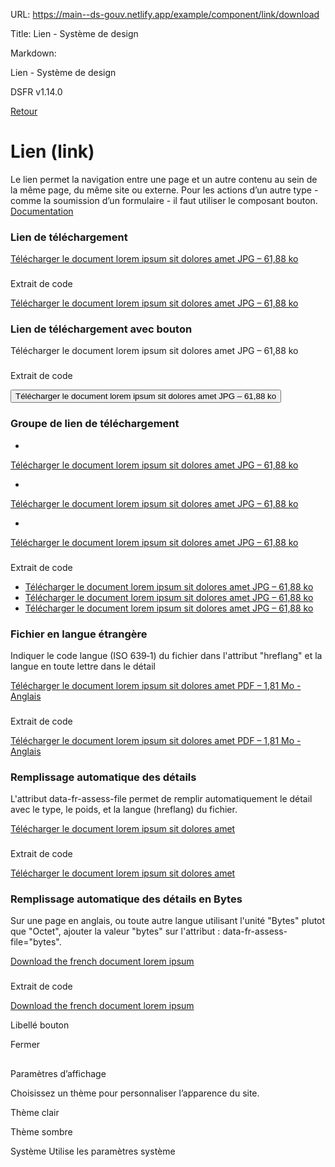 URL:
https://main--ds-gouv.netlify.app/example/component/link/download

Title:
Lien - Système de design

Markdown:


Lien - Système de design


DSFR v1.14.0


[Retour](../)


# Lien (link)


Le lien permet la navigation entre une page et un autre contenu au sein de la même page, du même site ou externe. Pour les actions d’un autre type - comme la soumission d’un formulaire - il faut utiliser le composant bouton.
[Documentation](https://www.systeme-de-design.gouv.fr/elements-d-interface/composants/lien)


### Lien de téléchargement


[Télécharger le document lorem ipsum sit dolores amet JPG – 61,88 ko](/example/img/image.jpg)


###
Extrait de code


<a id="link-4320" download="true" href="/example/img/image.jpg" class="fr-link fr-link--download">Télécharger le document lorem ipsum sit dolores amet <span class="fr-link__detail">JPG – 61,88 ko</span>
</a>


### Lien de téléchargement avec bouton


Télécharger le document lorem ipsum sit dolores amet JPG – 61,88 ko


###
Extrait de code


<button id="link-4323" download="true" class="fr-link fr-link--download">Télécharger le document lorem ipsum sit dolores amet <span class="fr-link__detail">JPG – 61,88 ko</span>
</button>


### Groupe de lien de téléchargement


-
[Télécharger le document lorem ipsum sit dolores amet JPG – 61,88 ko](%5B%C3%80%20MODIFIER%20-%20../../../../example/img/image.jpg%5D)


-
[Télécharger le document lorem ipsum sit dolores amet JPG – 61,88 ko](%5B%C3%80%20MODIFIER%20-%20../../../../example/img/image.jpg%5D)


-
[Télécharger le document lorem ipsum sit dolores amet JPG – 61,88 ko](%5B%C3%80%20MODIFIER%20-%20../../../../example/img/image.jpg%5D)


###
Extrait de code


<ul class="fr-links-group">
<li>
<a id="link-4328" download="true" href="[À MODIFIER - ../../../../example/img/image.jpg]" class="fr-link fr-link--download">Télécharger le document lorem ipsum sit dolores amet <span class="fr-link__detail">JPG – 61,88 ko</span>
</a>
</li>
<li>
<a id="link-4329" download="true" href="[À MODIFIER - ../../../../example/img/image.jpg]" class="fr-link fr-link--download">Télécharger le document lorem ipsum sit dolores amet <span class="fr-link__detail">JPG – 61,88 ko</span>
</a>
</li>
<li>
<a id="link-4330" download="true" href="[À MODIFIER - ../../../../example/img/image.jpg]" class="fr-link fr-link--download">Télécharger le document lorem ipsum sit dolores amet <span class="fr-link__detail">JPG – 61,88 ko</span>
</a>
</li>
</ul>


### Fichier en langue étrangère


Indiquer le code langue (ISO 639‑1) du fichier dans l'attribut "hreflang" et la langue en toute lettre dans le détail


[Télécharger le document lorem ipsum sit dolores amet PDF – 1,81 Mo - Anglais](lang=%22en%22)


###
Extrait de code


<a id="link-4333" hreflang="en" download="true" href="exemple.pdf" class="fr-link fr-link--download">Télécharger le document lorem ipsum sit dolores amet <span class="fr-link__detail">PDF – 1,81 Mo - Anglais</span>
</a>


### Remplissage automatique des détails


L'attribut data-fr-assess-file permet de remplir automatiquement le détail avec le type, le poids, et la langue (hreflang) du fichier.


[Télécharger le document lorem ipsum sit dolores amet](/example/img/image.jpg)


###
Extrait de code


<a id="link-4336" data-fr-assess-file download="true" href="/example/img/image.jpg" class="fr-link fr-link--download">Télécharger le document lorem ipsum sit dolores amet <span class="fr-link__detail"> </span>
</a>


### Remplissage automatique des détails en Bytes


Sur une page en anglais, ou toute autre langue utilisant l'unité "Bytes" plutot que "Octet", ajouter la valeur "bytes" sur l'attribut : data-fr-assess-file="bytes".


[Download the french document lorem ipsum](lang=%22fr%22)


###
Extrait de code


<a id="link-4339" hreflang="fr" data-fr-assess-file="bytes" download="true" href="/example/img/image.jpg" class="fr-link fr-link--download">Download the french document lorem ipsum <span class="fr-link__detail"> </span>
</a>


Libellé bouton


Fermer


##
Paramètres d’affichage


Choisissez un thème pour personnaliser l’apparence du site.


Thème clair


Thème sombre


Système
Utilise les paramètres système